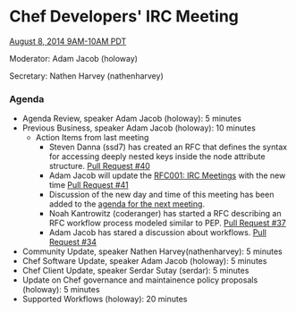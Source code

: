 # Chef Developers' IRC Meeting

[August 8, 2014 9AM-10AM PDT](http://www.timeanddate.com/worldclock/fixedtime.html?msg=%23chef-hacking+developers%27+meeting&iso=20140808T12&p1=419&ah=1)

Moderator:  Adam Jacob (holoway)

Secretary:  Nathen Harvey (nathenharvey)

### Agenda
* Agenda Review, speaker Adam Jacob (holoway): 5 minutes
* Previous Business, speaker Adam Jacob (holoway): 10 minutes
  * Action Items from last meeting
    * Steven Danna (ssd7) has created an RFC that defines the syntax for accessing deeply nested keys inside the node attribute structure.  [Pull Request #40](https://github.com/opscode/chef-rfc/pull/40/files)
    * Adam Jacob will update the [RFC001: IRC Meetings](https://github.com/opscode/chef-rfc/blob/master/rfc001-irc-meetings.md) with the new time [Pull Request #41](https://github.com/opscode/chef-rfc/pull/41)
    * Discussion of the new day and time of this meeting has been added to the [agenda for the next meeting](https://github.com/opscode/chef-community-irc-meetings/blob/master/2014-08-21-agenda.md).
    * Noah Kantrowitz (coderanger) has started a RFC describing an RFC workflow process modeled similar to PEP. [Pull Request #37](https://github.com/opscode/chef-rfc/pull/37)
    * Adam Jacob has stared a discussion about workflows. [Pull Request #34](https://github.com/opscode/chef-rfc/pull/34)
* Community Update, speaker Nathen Harvey(nathenharvey): 5 minutes
* Chef Software Update, speaker Adam Jacob (holoway): 5 minutes
* Chef Client Update, speaker Serdar Sutay (serdar): 5 minutes
* Update on Chef governance and maintainence policy proposals (holoway): 5 minutes 
* Supported Workflows (holoway): 20 minutes